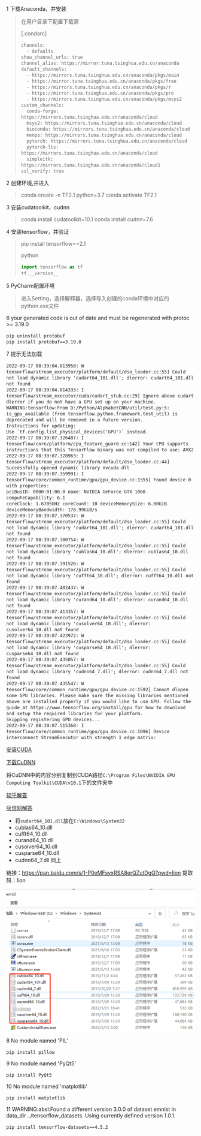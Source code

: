 1 下载Anaconda，并安装

> 在用户目录下配置下载源
>
> [.condarc]
>
> ```
> channels:
>   - defaults
> show_channel_urls: true
> channel_alias: https://mirror.tuna.tsinghua.edu.cn/anaconda
> default_channels:
>   - https://mirrors.tuna.tsinghua.edu.cn/anaconda/pkgs/main
>   - https://mirror.tuna.tsinghua.edu.cn/anaconda/pkgs/free
>   - https://mirrors.tuna.tsinghua.edu.cn/anaconda/pkgs/r
>   - https://mirror.tuna.tsinghua.edu.cn/anaconda/pkgs/pro
>   - https://mirrors.tuna.tsinghua.edu.cn/anaconda/pkgs/msys2
> custom_channels:
>   conda-forge: https://mirrors.tuna.tsinghua.edu.cn/anaconda/cloud
>   msys2: https://mirrors.tuna.tsinghua.edu.cn/anaconda/cloud
>   bioconda: https://mirrors.tuna.tsinghua.edu.cn/anaconda/cloud
>   menpo: https://mirrors.tuna.tsinghua.edu.cn/anaconda/cloud
>   pytorch: https://mirrors.tuna.tsinghua.edu.cn/anaconda/cloud
>   pytorch-lts: https://mirrors.tuna.tsinghua.edu.cn/anaconda/cloud
>   simpleitk: https://mirrors.tuna.tsinghua.edu.cn/anaconda/cloud1
> ssl_verify: true
> ```

2 创建环境,并进入

> conda create -n TF2.1 python=3.7
> conda activate TF2.1

3 安装cudatoolkit、cudnn

> conda install cudatoolkit=10.1
> conda install cudnn=7.6

4 安装tensorflow，并验证

> pip install tensorflow==2.1
>
> python
>
> ```python
> import tensorflow as tf
> tf.__version__
> ```

5 PyCharm配置环境

>  进入Setting，选择解释器，选择导入创建的conda环境中对应的python.exe文件

6  your generated code is out of date and must be regenerated with protoc >= 3.19.0

```
pip uninstall protobuf
pip install protobuf==3.19.0
```

7 提示无法加载

```
2022-09-17 08:39:04.813958: W tensorflow/stream_executor/platform/default/dso_loader.cc:55] Could not load dynamic library 'cudart64_101.dll'; dlerror: cudart64_101.dll not found
2022-09-17 08:39:04.814333: I tensorflow/stream_executor/cuda/cudart_stub.cc:29] Ignore above cudart dlerror if you do not have a GPU set up on your machine.
WARNING:tensorflow:From D:/Python/AlphabetCNN/util/test.py:5: is_gpu_available (from tensorflow.python.framework.test_util) is deprecated and will be removed in a future version.
Instructions for updating:
Use `tf.config.list_physical_devices('GPU')` instead.
2022-09-17 08:39:07.326487: I tensorflow/core/platform/cpu_feature_guard.cc:142] Your CPU supports instructions that this TensorFlow binary was not compiled to use: AVX2
2022-09-17 08:39:07.328963: I tensorflow/stream_executor/platform/default/dso_loader.cc:44] Successfully opened dynamic library nvcuda.dll
2022-09-17 08:39:07.359991: I tensorflow/core/common_runtime/gpu/gpu_device.cc:1555] Found device 0 with properties: 
pciBusID: 0000:01:00.0 name: NVIDIA GeForce GTX 1060 computeCapability: 6.1
coreClock: 1.6705GHz coreCount: 10 deviceMemorySize: 6.00GiB deviceMemoryBandwidth: 178.99GiB/s
2022-09-17 08:39:07.370537: W tensorflow/stream_executor/platform/default/dso_loader.cc:55] Could not load dynamic library 'cudart64_101.dll'; dlerror: cudart64_101.dll not found
2022-09-17 08:39:07.380754: W tensorflow/stream_executor/platform/default/dso_loader.cc:55] Could not load dynamic library 'cublas64_10.dll'; dlerror: cublas64_10.dll not found
2022-09-17 08:39:07.391526: W tensorflow/stream_executor/platform/default/dso_loader.cc:55] Could not load dynamic library 'cufft64_10.dll'; dlerror: cufft64_10.dll not found
2022-09-17 08:39:07.402437: W tensorflow/stream_executor/platform/default/dso_loader.cc:55] Could not load dynamic library 'curand64_10.dll'; dlerror: curand64_10.dll not found
2022-09-17 08:39:07.413357: W tensorflow/stream_executor/platform/default/dso_loader.cc:55] Could not load dynamic library 'cusolver64_10.dll'; dlerror: cusolver64_10.dll not found
2022-09-17 08:39:07.423972: W tensorflow/stream_executor/platform/default/dso_loader.cc:55] Could not load dynamic library 'cusparse64_10.dll'; dlerror: cusparse64_10.dll not found
2022-09-17 08:39:07.435057: W tensorflow/stream_executor/platform/default/dso_loader.cc:55] Could not load dynamic library 'cudnn64_7.dll'; dlerror: cudnn64_7.dll not found
2022-09-17 08:39:07.435547: W tensorflow/core/common_runtime/gpu/gpu_device.cc:1592] Cannot dlopen some GPU libraries. Please make sure the missing libraries mentioned above are installed properly if you would like to use GPU. Follow the guide at https://www.tensorflow.org/install/gpu for how to download and setup the required libraries for your platform.
Skipping registering GPU devices...
2022-09-17 08:39:07.515368: I tensorflow/core/common_runtime/gpu/gpu_device.cc:1096] Device interconnect StreamExecutor with strength 1 edge matrix:
```

[安装CUDA](https://developer.nvidia.com/cuda-toolkit-archive)

[下载CuDNN](https://developer.nvidia.com/rdp/cudnn-download)

将CuDNN中的内容分别复制到CUDA路径`C:\Program Files\NVIDIA GPU Computing Toolkit\CUDA\v10.1`下的文件夹中

[知乎解答](https://zhuanlan.zhihu.com/p/264161757)

[灰信网解答](https://www.freesion.com/article/85561272631/)

- 将`cudart64_101.dll`放在`C:\Windows\System32`
- cublas64_10.dll
- cufft64_10.dll
- curand64_10.dll
- cusolver64_10.dll
- cusparse64_10.dll
- cudnn64_7.dll 同上

链接：https://pan.baidu.com/s/1-P0eMFsyxRSA8erQZutDgQ?pwd=lion 
提取码：lion

![image-20220917111844597](https://raw.githubusercontent.com/Liong-Steve/blogImage/main/img/202209171119333.png)



8  No module named 'PIL'

```
pip install pillow
```



9 No module named 'PyQt5'

```
pip install PyQt5
```



10 No module named 'matplotlib'

```
pip install matplotlib
```



11 WARNING:absl:Found a different version 3.0.0 of dataset emnist in data_dir ../tensorflow_datasets. Using currently defined version 1.0.1.

```
pip install tensorflow-datasets==4.5.2
```

